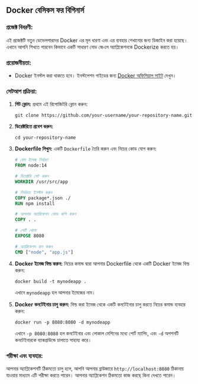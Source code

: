 ## Docker বেসিকস ফর বিগিনার্স

### প্রজেক্ট বিবরণী:
এই প্রজেক্টটি নতুন ডেভেলপারদের Docker এর মূল ধারণা এবং এর ব্যবহার শেখানোর জন্য ডিজাইন করা হয়েছে। এখানে আপনি শিখতে পারবেন কিভাবে একটি সাধারণ নোড জেএস অ্যাপ্লিকেশনকে Dockerize করতে হয়।

### প্রয়োজনীয়তা:
- Docker ইনস্টল করা থাকতে হবে। ইনস্টলেশন গাইডের জন্য [Docker অফিসিয়াল সাইট](https://www.docker.com/get-started) দেখুন।

### সেটআপ প্রক্রিয়া:
1. **গিট ক্লোন:**
   প্রথমে এই রিপোজিটরি ক্লোন করুন:
   ```
   git clone https://github.com/your-username/your-repository-name.git
   ```
2. **ডিরেক্টরিতে প্রবেশ করুন:**
   ```
   cd your-repository-name
   ```
3. **Dockerfile লিখুন:**
   একটি `Dockerfile` তৈরি করুন এবং নিচের কোড যোগ করুন:
   ```Dockerfile
   # বেস ইমেজ নির্ধারণ
   FROM node:14
   
   # ডিরেক্টরি সেট করুন
   WORKDIR /usr/src/app
   
   # নির্ভরতা ইনস্টল করুন
   COPY package*.json ./
   RUN npm install
   
   # আপনার অ্যাপ্লিকেশন কোড কপি করুন
   COPY . .
   
   # পোর্ট খোলা
   EXPOSE 8080
   
   # অ্যাপ্লিকেশন রান করুন
   CMD ["node", "app.js"]
   ```
4. **Docker ইমেজ বিল্ড করুন:**
   নিচের কমান্ড দ্বারা আপনার Dockerfile থেকে একটি Docker ইমেজ বিল্ড করুন:
   ```
   docker build -t mynodeapp .
   ```
   এখানে `mynodeapp` হল আপনার ইমেজের নাম।

5. **Docker কনটেইনার চালু করুন:**
   বিল্ড করা ইমেজ থেকে একটি কনটেইনার চালু করতে নিচের কমান্ড ব্যবহার করুন:
   ```
   docker run -p 8080:8080 -d mynodeapp
   ```
   এখানে `-p 8080:8080` হল কনটেইনার এবং লোকাল মেশিনের মধ্যে পোর্ট ম্যাপিং, এবং `-d` অপশনটি কনটেইনারকে ব্যাকগ্রাউন্ডে চালাতে সাহায্য করে।

### পরীক্ষা এবং ব্যবহার:
আপনার অ্যাপ্লিকেশনটি ঠিকমতো চালু হলে, আপনি আপনার ব্রাউজারে `http://localhost:8080` ঠিকানায় যাওয়ার মাধ্যমে এটি পরীক্ষা করতে পারেন। আপনার অ্যাপ্লিকেশন ঠিকমতো কাজ করছে কিনা দেখতে পারেন।
